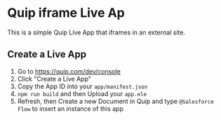 # Quip iframe Live Ap

This is a simple Quip Live App that iframes in an external site. 

## Create a Live App

1. Go to https://quip.com/dev/console
2. Click "Create a Live App"
3. Copy the App ID into your `app/manifest.json`
4. `npm run build` and then Upload your `app.ele`
5. Refresh, then Create a new Document in Quip and type `@Salesforce Flow` to insert an instance of this app
